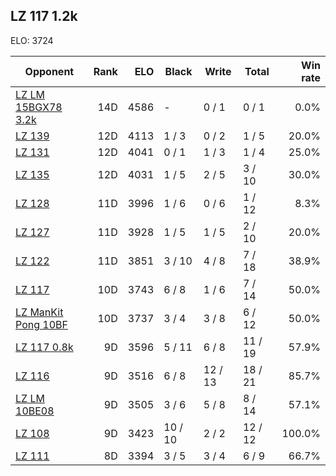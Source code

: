 ## LZ 117 1.2k ##

ELO: 3724

Opponent | Rank | ELO | Black | Write | Total | Win rate
---------|-----:|----:|-------|-------|-------|-------:
[LZ LM 15BGX78 3.2k](LZ%20LM%2015BGX78%203.2k.md) | 14D | 4586 | - | 0 / 1 | 0 / 1 | 0.0%
[LZ 139](LZ%20139.md) | 12D | 4113 | 1 / 3 | 0 / 2 | 1 / 5 | 20.0%
[LZ 131](LZ%20131.md) | 12D | 4041 | 0 / 1 | 1 / 3 | 1 / 4 | 25.0%
[LZ 135](LZ%20135.md) | 12D | 4031 | 1 / 5 | 2 / 5 | 3 / 10 | 30.0%
[LZ 128](LZ%20128.md) | 11D | 3996 | 1 / 6 | 0 / 6 | 1 / 12 | 8.3%
[LZ 127](LZ%20127.md) | 11D | 3928 | 1 / 5 | 1 / 5 | 2 / 10 | 20.0%
[LZ 122](LZ%20122.md) | 11D | 3851 | 3 / 10 | 4 / 8 | 7 / 18 | 38.9%
[LZ 117](LZ%20117.md) | 10D | 3743 | 6 / 8 | 1 / 6 | 7 / 14 | 50.0%
[LZ ManKit Pong 10BF](LZ%20ManKit%20Pong%2010BF.md) | 10D | 3737 | 3 / 4 | 3 / 8 | 6 / 12 | 50.0%
[LZ 117 0.8k](LZ%20117%200.8k.md) | 9D | 3596 | 5 / 11 | 6 / 8 | 11 / 19 | 57.9%
[LZ 116](LZ%20116.md) | 9D | 3516 | 6 / 8 | 12 / 13 | 18 / 21 | 85.7%
[LZ LM 10BE08](LZ%20LM%2010BE08.md) | 9D | 3505 | 3 / 6 | 5 / 8 | 8 / 14 | 57.1%
[LZ 108](LZ%20108.md) | 9D | 3423 | 10 / 10 | 2 / 2 | 12 / 12 | 100.0%
[LZ 111](LZ%20111.md) | 8D | 3394 | 3 / 5 | 3 / 4 | 6 / 9 | 66.7%
